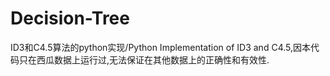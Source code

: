 # Decision-Tree
ID3和C4.5算法的python实现/Python Implementation of ID3 and C4.5,因本代码只在西瓜数据上运行过,无法保证在其他数据上的正确性和有效性.
